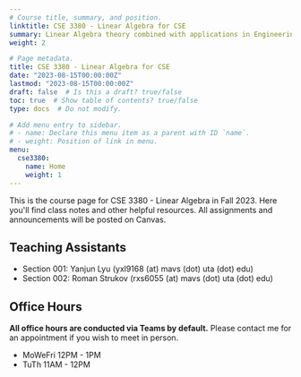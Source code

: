 ```yaml
---
# Course title, summary, and position.
linktitle: CSE 3380 - Linear Algebra for CSE
summary: Linear Algebra theory combined with applications in Engineering and Computer Science.
weight: 2

# Page metadata.
title: CSE 3380 - Linear Algebra for CSE
date: "2023-08-15T00:00:00Z"
lastmod: "2023-08-15T00:00:00Z"
draft: false  # Is this a draft? true/false
toc: true  # Show table of contents? true/false
type: docs  # Do not modify.

# Add menu entry to sidebar.
# - name: Declare this menu item as a parent with ID `name`.
# - weight: Position of link in menu.
menu:
  cse3380:
    name: Home
    weight: 1
---
```


This is the course page for CSE 3380 - Linear Algebra in Fall 2023. Here you'll find class notes and other helpful resources. All assignments and announcements will be posted on Canvas.

## Teaching Assistants

- Section 001: Yanjun Lyu (yxl9168 (at) mavs (dot) uta (dot) edu)
- Section 002: Roman Strukov (rxs6055 (at) mavs (dot) uta (dot) edu)

## Office Hours

**All office hours are conducted via Teams by default.** Please contact me for an appointment if you wish to meet in person.

- MoWeFri 12PM - 1PM
- TuTh 11AM - 12PM
